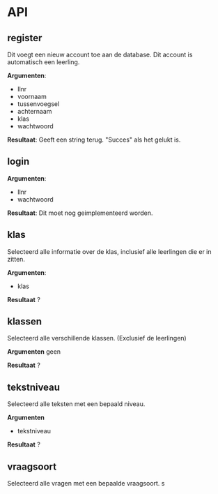 
# API

## register
Dit voegt een nieuw account toe aan de database.
Dit account is automatisch een leerling.

**Argumenten**:
* llnr
* voornaam
* tussenvoegsel
* achternaam
* klas
* wachtwoord

**Resultaat**:
Geeft een string terug.
"Succes" als het gelukt is.

## login

**Argumenten**:
* llnr
* wachtwoord

**Resultaat**:
Dit moet nog geimplementeerd worden.

## klas
Selecteerd alle informatie over de klas, inclusief alle leerlingen die er in zitten.

**Argumenten**:
* klas

**Resultaat**
?

## klassen
Selecteerd alle verschillende klassen. (Exclusief de leerlingen)

**Argumenten**
geen

**Resultaat**
?

## tekstniveau
Selecteerd alle teksten met een bepaald niveau.

**Argumenten**
* tekstniveau

**Resultaat**
?

## vraagsoort
Selecteerd alle vragen met een bepaalde vraagsoort.
s